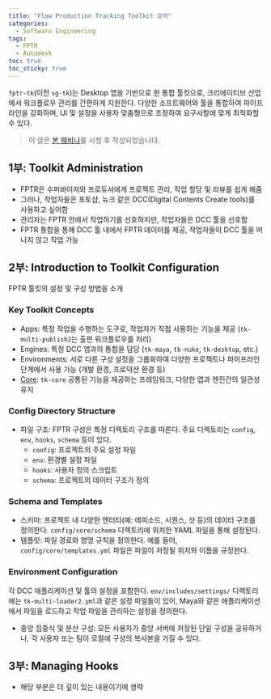 ```yaml
---
title: "Flow Production Tracking Toolkit 요약"
categories:
  - Software Engineering
tags:
  - FPTR
  - Autodesk
toc: true
toc_sticky: true
---
```

`fptr-tk`(이전 `sg-tk`)는 Desktop 앱을 기반으로 한 통합 툴킷으로, 크리에이티브 산업에서 워크플로우 관리를 간편하게 지원한다. 다양한 소프트웨어와 툴을 통합하여 파이프라인을 강화하며, UI 및 설정을 사용자 맞춤형으로 조정하여 요구사항에 맞게 최적화할 수 있다.

> 이 글은 [본 웨비나](https://www.youtube.com/watch?v=7qZfy7KXXX0)를 시청 후 작성되었습니다.

## 1부: Toolkit Administration

- FPTR은 수퍼바이저와 프로듀서에게 프로젝트 관리, 작업 할당 및 리뷰를 쉽게 해줌
- 그러나, 작업자들은 포토샵, 뉴크 같은 DCC(Digital Contents Create tools)를 사용하고 싶어함
- 관리자는 FPTR 안에서 작업하기를 선호하지만, 작업자들은 DCC 툴을 선호함
- FPTR 통합을 통해 DCC 툴 내에서 FPTR 데이터를 제공, 작업자들이 DCC 툴을 떠나지 않고 작업 가능

## 2부: Introduction to Toolkit Configuration

FPTR 툴킷의 설정 및 구성 방법을 소개

### Key Toolkit Concepts

- Apps: 특정 작업을 수행하는 도구로, 작업자가 직접 사용하는 기능을 제공 (`tk-multi-publish2`는 출판 워크플로우를 처리)
- Engines: 특정 DCC 앱과의 통합을 담당 (`tk-maya`, `tk-nuke`, `tk-desktop`, etc.)
- Environments: 서로 다른 구성 설정을 그룹화하여 다양한 프로젝트나 파이프라인 단계에서 사용 가능 (개발 환경, 프로덕션 환경 등)
- [Core](https://developers.shotgridsoftware.com/tk-core/core.html): `tk-core` 공통된 기능을 제공하는 프레임워크, 다양한 앱과 엔진간의 일관성 유지

### Config Directory Structure

- 파일 구조: FPTR 구성은 특정 디렉토리 구조를 따른다. 주요 디렉토리는 `config`, `env`, `hooks`, `schema` 등이 있다.
  - `config`: 프로젝트의 주요 설정 파일
  - `env`: 환경별 설정 파일
  - `hooks`: 사용자 정의 스크립트
  - `schema`: 프로젝트의 데이터 구조가 정의

### Schema and Templates

- 스키마: 프로젝트 내 다양한 엔터티(예: 에피소드, 시퀀스, 샷 등)의 데이터 구조를 정의한다. `config/core/schema` 디렉토리에 위치한 YAML 파일을 통해 설정된다.
- 템플릿: 파일 경로와 명명 규칙을 정의한다. 예를 들어, `config/core/templates.yml` 파일은 파일이 저장될 위치와 이름을 규정한다.

### Environment Configuration
각 DCC 애플리케이션 및 툴의 설정을 포함한다. `env/includes/settings/` 디렉토리에는 `tk-multi-loader2.yml`과 같은 설정 파일들이 있어, Maya와 같은 애플리케이션에서 파일을 로드하고 작업 파일을 관리하는 설정을 정의한다.
- 중앙 집중식 및 분산 구성: 모든 사용자가 중앙 서버에 저장된 단일 구성을 공유하거나, 각 사용자 또는 팀이 로컬에 구성의 복사본을 가질 수 있다.

## 3부: Managing Hooks

- 해당 부분은 더 깊이 있는 내용이기에 생략
